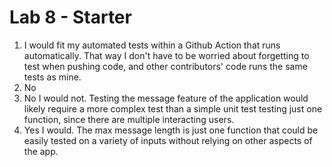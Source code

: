 # Lab 8 - Starter
1) I would fit my automated tests within a Github Action that runs automatically. That way I don't have to be worried about forgetting to test when pushing code, and other contributors' code runs the same tests as mine.
2) No
3) No I would not. Testing the message feature of the application would likely require a more complex test than a simple unit test testing just one function, since there are multiple interacting users.
4) Yes I would. The max message length is just one function that could be easily tested on a variety of inputs without relying on other aspects of the app.
